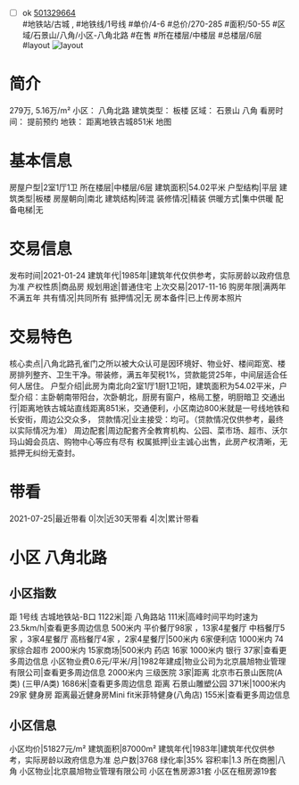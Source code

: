 - [ ] ok [501329664](https://bj.5i5j.com/ershoufang/501329664.html)  
 #地铁站/古城 ,  #地铁线/1号线
#单价/4-6 #总价/270-285 #面积/50-55   #区域/石景山/八角/小区-八角北路 #在售 #所在楼层/中楼层 #总楼层/6层 #layout 
![layout](http://image2a.5i5j.com/bdir/layout/6a72116f387945e195829dc77ffeede3.jpg_P5.jpg) 
# 简介 
 279万,  5.16万/m² 
小区： 八角北路
建筑类型： 板楼
区域： 石景山 八角
看房时间： 提前预约
地铁： 距离地铁古城851米 地图
# 基本信息 
 房屋户型|2室1厅1卫
所在楼层|中楼层/6层
建筑面积|54.02平米
户型结构|平层
建筑类型|板楼
房屋朝向|南北
建筑结构|砖混
装修情况|精装
供暖方式|集中供暖
配备电梯|无
# 交易信息 
 发布时间|2021-01-24
建筑年代|1985年|建筑年代仅供参考，实际房龄以政府信息为准
产权性质|商品房
规划用途|普通住宅
上次交易|2017-11-16
购房年限|满两年不满五年
共有情况|共同所有
抵押情况|无
房本备件|已上传房本照片
# 交易特色 
 核心卖点|八角北路孔雀门之所以被大众认可是因环境好、物业好、楼间距宽、楼房排列整齐、卫生干净。带装修，满五年契税1%，贷款能贷25年，中间层适合任何人居住。
户型介绍|此房为南北向2室1厅1厨1卫1阳，建筑面积为54.02平米，户型介绍：主卧朝南带阳台，次卧朝北，厨房有窗户，格局工整，明厨暗卫
交通出行|距离地铁古城站直线距离851米，交通便利，小区南边800米就是一号线地铁和长安街，周边公交众多，
贷款情况|业主接受：均可。（贷款情况仅供参考，最终以实际情况为准）
周边配套|周边配套齐全教育机构、公园、菜市场、超市、沃尔玛山姆会员店、购物中心等应有尽有
权属抵押|业主诚心出售，此房产权清晰，无抵押无纠纷无查封。
# 带看 
 2021-07-25|最近带看	 0|次|近30天带看	 4|次|累计带看
# 小区 八角北路
## 小区指数 
 距 1号线 古城地铁站-B口 1122米|距 八角路站 111米|高峰时间平均时速为23.5km/h|查看更多周边信息
500米内 平价餐厅98家 ，13家4星餐厅
中档餐厅5家 ，3家4星餐厅
高档餐厅4家 ，2家4星餐厅|500米内 6家便利店
1000米内 74家综合超市
2000米内 15家商场|500米内 药店 16家
1000米内 银行 37家|查看更多周边信息
小区物业费0.6元/平米/月|1982年建成|物业公司为北京晨旭物业管理有限公司|查看更多周边信息
2000米内 三级医院 3家|距离 北京市石景山医院(A类) (三甲/A类) 1686米|查看更多周边信息
距离 石景山雕塑公园 371米|1000米内 29家 健身房
距离最近健身房Mini fit米菲特健身(八角店) 155米|查看更多周边信息
## 小区信息 
 小区均价|51827元/m²
建筑面积|87000m²
建筑年代|1983年|建筑年代仅供参考，实际房龄以政府信息为准
总户数|3768
绿化率|35%
容积率|1.3
所在商圈|八角
小区物业|北京晨旭物业管理有限公司
小区在售房源31套
小区在租房源19套
